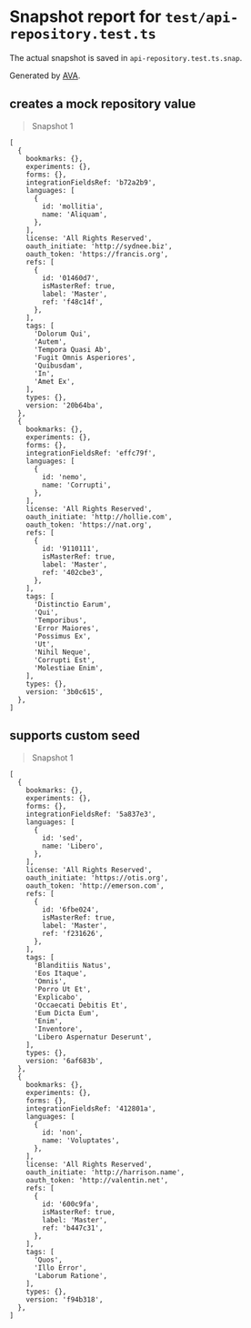 # Snapshot report for `test/api-repository.test.ts`

The actual snapshot is saved in `api-repository.test.ts.snap`.

Generated by [AVA](https://avajs.dev).

## creates a mock repository value

> Snapshot 1

    [
      {
        bookmarks: {},
        experiments: {},
        forms: {},
        integrationFieldsRef: 'b72a2b9',
        languages: [
          {
            id: 'mollitia',
            name: 'Aliquam',
          },
        ],
        license: 'All Rights Reserved',
        oauth_initiate: 'http://sydnee.biz',
        oauth_token: 'https://francis.org',
        refs: [
          {
            id: '01460d7',
            isMasterRef: true,
            label: 'Master',
            ref: 'f48c14f',
          },
        ],
        tags: [
          'Dolorum Qui',
          'Autem',
          'Tempora Quasi Ab',
          'Fugit Omnis Asperiores',
          'Quibusdam',
          'In',
          'Amet Ex',
        ],
        types: {},
        version: '20b64ba',
      },
      {
        bookmarks: {},
        experiments: {},
        forms: {},
        integrationFieldsRef: 'effc79f',
        languages: [
          {
            id: 'nemo',
            name: 'Corrupti',
          },
        ],
        license: 'All Rights Reserved',
        oauth_initiate: 'http://hollie.com',
        oauth_token: 'https://nat.org',
        refs: [
          {
            id: '9110111',
            isMasterRef: true,
            label: 'Master',
            ref: '402cbe3',
          },
        ],
        tags: [
          'Distinctio Earum',
          'Qui',
          'Temporibus',
          'Error Maiores',
          'Possimus Ex',
          'Ut',
          'Nihil Neque',
          'Corrupti Est',
          'Molestiae Enim',
        ],
        types: {},
        version: '3b0c615',
      },
    ]

## supports custom seed

> Snapshot 1

    [
      {
        bookmarks: {},
        experiments: {},
        forms: {},
        integrationFieldsRef: '5a837e3',
        languages: [
          {
            id: 'sed',
            name: 'Libero',
          },
        ],
        license: 'All Rights Reserved',
        oauth_initiate: 'https://otis.org',
        oauth_token: 'http://emerson.com',
        refs: [
          {
            id: '6fbe024',
            isMasterRef: true,
            label: 'Master',
            ref: 'f231626',
          },
        ],
        tags: [
          'Blanditiis Natus',
          'Eos Itaque',
          'Omnis',
          'Porro Ut Et',
          'Explicabo',
          'Occaecati Debitis Et',
          'Eum Dicta Eum',
          'Enim',
          'Inventore',
          'Libero Aspernatur Deserunt',
        ],
        types: {},
        version: '6af683b',
      },
      {
        bookmarks: {},
        experiments: {},
        forms: {},
        integrationFieldsRef: '412801a',
        languages: [
          {
            id: 'non',
            name: 'Voluptates',
          },
        ],
        license: 'All Rights Reserved',
        oauth_initiate: 'http://harrison.name',
        oauth_token: 'http://valentin.net',
        refs: [
          {
            id: '600c9fa',
            isMasterRef: true,
            label: 'Master',
            ref: 'b447c31',
          },
        ],
        tags: [
          'Quos',
          'Illo Error',
          'Laborum Ratione',
        ],
        types: {},
        version: 'f94b318',
      },
    ]
